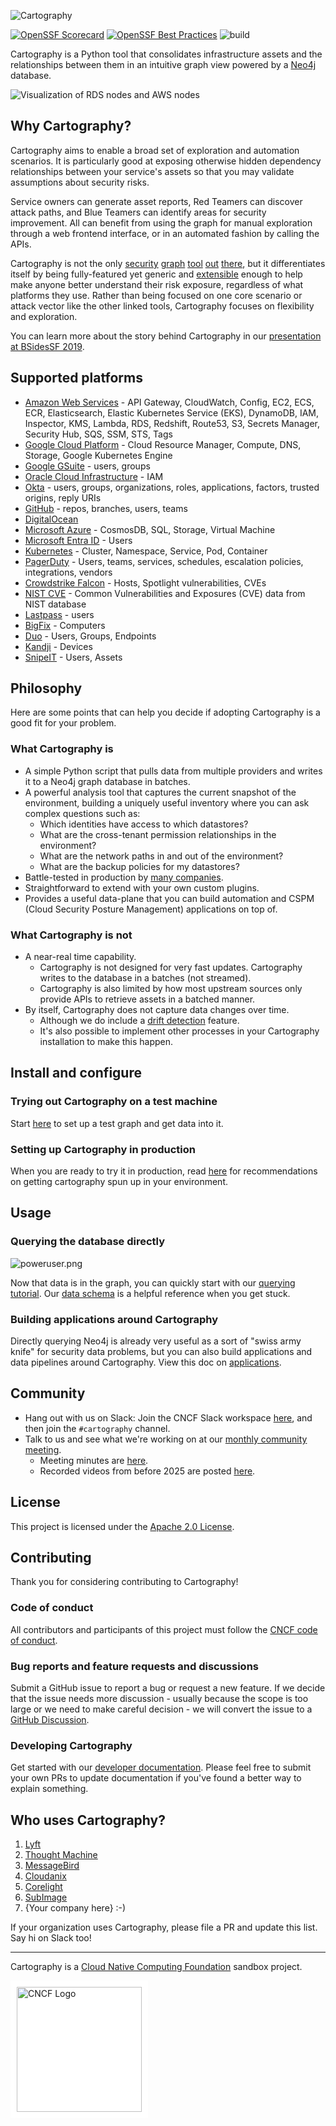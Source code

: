 ![Cartography](docs/root/images/logo-horizontal.png)

[![OpenSSF Scorecard](https://api.scorecard.dev/projects/github.com/cartography-cncf/cartography/badge)](https://scorecard.dev/viewer/?uri=github.com/cartography-cncf/cartography)
[![OpenSSF Best Practices](https://www.bestpractices.dev/projects/9637/badge)](https://www.bestpractices.dev/projects/9637)
![build](https://github.com/cartography-cncf/cartography/actions/workflows/publish-to-ghcr-and-pypi.yml/badge.svg)



Cartography is a Python tool that consolidates infrastructure assets and the relationships between them in an intuitive graph view powered by a [Neo4j](https://www.neo4j.com) database.

![Visualization of RDS nodes and AWS nodes](docs/root/images/accountsandrds.png)

## Why Cartography?
Cartography aims to enable a broad set of exploration and automation scenarios. It is particularly good at exposing otherwise hidden dependency relationships between your service's assets so that you may validate assumptions about security risks.

Service owners can generate asset reports, Red Teamers can discover attack paths, and Blue Teamers can identify areas for security improvement. All can benefit from using the graph for manual exploration through a web frontend interface, or in an automated fashion by calling the APIs.

Cartography is not the only [security](https://github.com/dowjones/hammer) [graph](https://github.com/BloodHoundAD/BloodHound) [tool](https://github.com/Netflix/security_monkey) [out](https://github.com/vysecurity/ANGRYPUPPY) [there](https://github.com/duo-labs/cloudmapper), but it differentiates itself by being fully-featured yet generic and [extensible](https://cartography-cncf.github.io/cartography/dev/writing-analysis-jobs.html) enough to help make anyone better understand their risk exposure, regardless of what platforms they use. Rather than being focused on one core scenario or attack vector like the other linked tools, Cartography focuses on flexibility and exploration.

You can learn more about the story behind Cartography in our [presentation at BSidesSF 2019](https://www.youtube.com/watch?v=ZukUmZSKSek).


## Supported platforms

- [Amazon Web Services](https://cartography-cncf.github.io/cartography/modules/aws/index.html) - API Gateway, CloudWatch, Config, EC2, ECS, ECR, Elasticsearch, Elastic Kubernetes Service (EKS), DynamoDB, IAM, Inspector, KMS, Lambda, RDS, Redshift, Route53, S3, Secrets Manager, Security Hub, SQS, SSM, STS, Tags
- [Google Cloud Platform](https://cartography-cncf.github.io/cartography/modules/gcp/index.html) - Cloud Resource Manager, Compute, DNS, Storage, Google Kubernetes Engine
- [Google GSuite](https://cartography-cncf.github.io/cartography/modules/gsuite/index.html) - users, groups
- [Oracle Cloud Infrastructure](docs/setup/config/oci.md) - IAM
- [Okta](https://cartography-cncf.github.io/cartography/modules/okta/index.html) - users, groups, organizations, roles, applications, factors, trusted origins, reply URIs
- [GitHub](https://cartography-cncf.github.io/cartography/modules/github/index.html) - repos, branches, users, teams
- [DigitalOcean](https://cartography-cncf.github.io/cartography/modules/digitalocean/index.html)
- [Microsoft Azure](https://cartography-cncf.github.io/cartography/modules/azure/index.html) -  CosmosDB, SQL, Storage, Virtual Machine
- [Microsoft Entra ID](https://cartography-cncf.github.io/cartography/modules/entra/index.html) -  Users
- [Kubernetes](https://cartography-cncf.github.io/cartography/modules/kubernetes/index.html) - Cluster, Namespace, Service, Pod, Container
- [PagerDuty](https://cartography-cncf.github.io/cartography/modules/pagerduty/index.html) - Users, teams, services, schedules, escalation policies, integrations, vendors
- [Crowdstrike Falcon](https://cartography-cncf.github.io/cartography/modules/crowdstrike/index.html) - Hosts, Spotlight vulnerabilities, CVEs
- [NIST CVE](https://cartography-cncf.github.io/cartography/modules/cve/index.html) - Common Vulnerabilities and Exposures (CVE) data from NIST database
- [Lastpass](https://cartography-cncf.github.io/cartography/modules/lastpass/index.html) - users
- [BigFix](https://cartography-cncf.github.io/cartography/modules/bigfix/index.html) - Computers
- [Duo](https://cartography-cncf.github.io/cartography/modules/duo/index.html) - Users, Groups, Endpoints
- [Kandji](https://cartography-cncf.github.io/cartography/modules/kandji/index.html) - Devices
- [SnipeIT](https://cartography-cncf.github.io/cartography/modules/snipeit/index.html) - Users, Assets


## Philosophy
Here are some points that can help you decide if adopting Cartography is a good fit for your problem.

### What Cartography is
- A simple Python script that pulls data from multiple providers and writes it to a Neo4j graph database in batches.
- A powerful analysis tool that captures the current snapshot of the environment, building a uniquely useful inventory where you can ask complex questions such as:
  - Which identities have access to which datastores?
  - What are the cross-tenant permission relationships in the environment?
  - What are the network paths in and out of the environment?
  - What are the backup policies for my datastores?
- Battle-tested in production by [many companies](#who-uses-cartography).
- Straightforward to extend with your own custom plugins.
- Provides a useful data-plane that you can build automation and CSPM (Cloud Security Posture Management) applications on top of.

### What Cartography is not
- A near-real time capability.
  - Cartography is not designed for very fast updates. Cartography writes to the database in a batches (not streamed).
  - Cartography is also limited by how most upstream sources only provide APIs to retrieve assets in a batched manner.
- By itself, Cartography does not capture data changes over time.
  - Although we do include a [drift detection](https://cartography-cncf.github.io/cartography/usage/drift-detect.html) feature.
  - It's also possible to implement other processes in your Cartography installation to make this happen.


## Install and configure

### Trying out Cartography on a test machine
Start [here](https://cartography-cncf.github.io/cartography/install.html) to set up a test graph and get data into it.

### Setting up Cartography in production
When you are ready to try it in production, read [here](https://cartography-cncf.github.io/cartography/ops.html) for recommendations on getting cartography spun up in your environment.

## Usage

### Querying the database directly

![poweruser.png](docs/root/images/poweruser.png)

Now that data is in the graph, you can quickly start with our [querying tutorial](https://cartography-cncf.github.io/cartography/usage/tutorial.html). Our [data schema](https://cartography-cncf.github.io/cartography/usage/schema.html) is a helpful reference when you get stuck.

### Building applications around Cartography
Directly querying Neo4j is already very useful as a sort of "swiss army knife" for security data problems, but you can also build applications and data pipelines around Cartography. View this doc on [applications](https://cartography-cncf.github.io/cartography/usage/applications.html).


## Community

- Hang out with us on Slack: Join the CNCF Slack workspace [here](https://communityinviter.com/apps/cloud-native/cncf), and then join the `#cartography` channel.
- Talk to us and see what we're working on at our [monthly community meeting](https://zoom-lfx.platform.linuxfoundation.org/meetings/cartography?view=week).
  - Meeting minutes are [here](https://docs.google.com/document/d/1VyRKmB0dpX185I15BmNJZpfAJ_Ooobwz0U1WIhjDxvw).
  - Recorded videos from before 2025 are posted [here](https://www.youtube.com/playlist?list=PLMga2YJvAGzidUWJB_fnG7EHI4wsDDsE1).

## License

This project is licensed under the [Apache 2.0 License](LICENSE).

## Contributing
Thank you for considering contributing to Cartography!

### Code of conduct
All contributors and participants of this project must follow the  [CNCF code of conduct](https://github.com/cncf/foundation/blob/main/code-of-conduct.md).

### Bug reports and feature requests and discussions
Submit a GitHub issue to report a bug or request a new feature. If we decide that the issue needs more discussion - usually because the scope is too large or we need to make careful decision - we will convert the issue to a [GitHub Discussion](https://github.com/cartography-cncf/cartography/discussions).

### Developing Cartography

Get started with our [developer documentation](https://cartography-cncf.github.io/cartography/dev/developer-guide.html). Please feel free to submit your own PRs to update documentation if you've found a better way to explain something.

## Who uses Cartography?

1. [Lyft](https://www.lyft.com)
1. [Thought Machine](https://thoughtmachine.net/)
1. [MessageBird](https://messagebird.com)
1. [Cloudanix](https://www.cloudanix.com/)
1. [Corelight](https://www.corelight.com/)
1. [SubImage](https://subimage.io)
1. {Your company here} :-)

If your organization uses Cartography, please file a PR and update this list. Say hi on Slack too!

---

Cartography is a [Cloud Native Computing Foundation](https://www.cncf.io/) sandbox project.<br>
<div style="background-color: white; display: inline-block; padding: 10px;">
  <img src="docs/root/images/cncf-color.png" alt="CNCF Logo" width="200">
</div>
